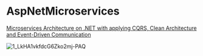 # AspNetMicroservices
[Microservices Architecture on .NET with applying CQRS, Clean Architecture and Event-Driven Communication](https://medium.com/aspnetrun/microservices-architecture-on-net-3b4865eea03f)


![1_LkHA1vkfdcG6Zko2mj-PAQ](https://user-images.githubusercontent.com/7972867/183239838-79854cdb-ecb9-4832-9e2d-1532d92a101f.png)
